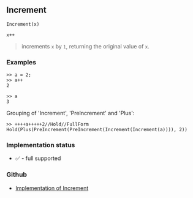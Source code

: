 ## Increment

```
Increment(x)

x++
```

> increments `x` by `1`, returning the original value of `x`. 

### Examples

```   
>> a = 2;   
>> a++    
2    
 
>> a    
3    
```

Grouping of 'Increment', 'PreIncrement' and 'Plus':
   
``` 
>> ++++a+++++2//Hold//FullForm    
Hold(Plus(PreIncrement(PreIncrement(Increment(Increment(a)))), 2))  
```
    






### Implementation status

* &#x2705; - full supported

### Github

* [Implementation of Increment](https://github.com/axkr/symja_android_library/blob/master/symja_android_library/matheclipse-core/src/main/java/org/matheclipse/core/builtin/Arithmetic.java#L2401) 
